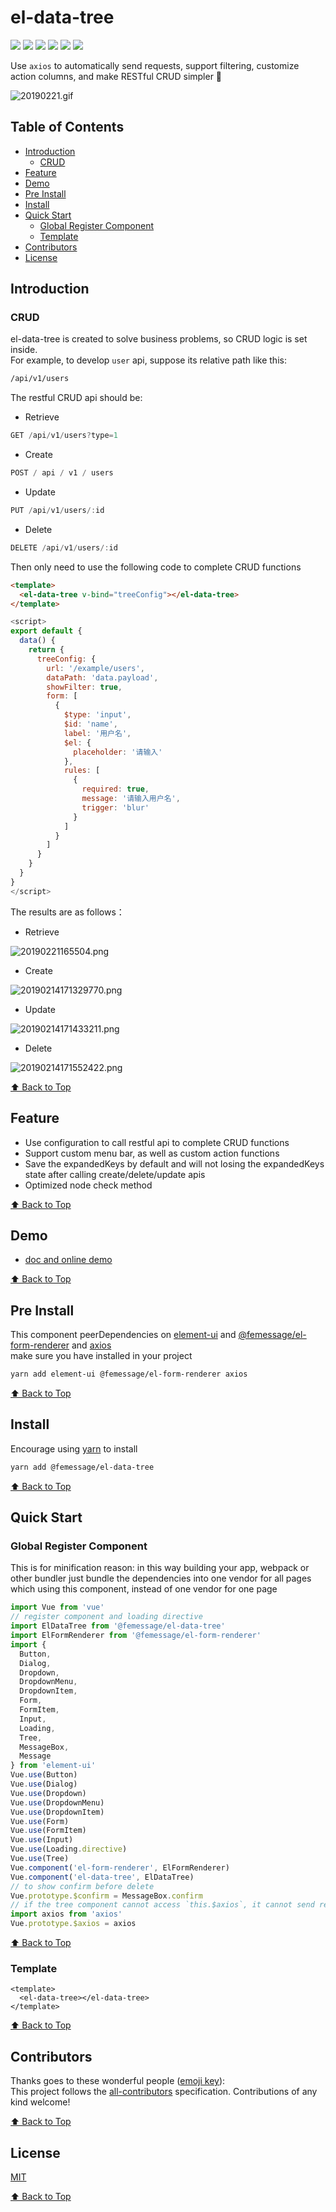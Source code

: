 # el-data-tree

![](https://cdn.nlark.com/yuque/0/2019/svg/224563/1561713517736-62f339ed-0fba-4d0a-91bb-2cadd901b94e.svg#align=left&display=inline&height=20&originHeight=20&originWidth=90&size=0&status=done&width=90) [![](https://img.shields.io/npm/dm/@femessage/el-data-tree.svg#align=left&display=inline&height=20&originHeight=20&originWidth=140&status=done&width=140)](https://www.npmjs.com/package/@femessage/el-data-tree) ![](https://img.shields.io/npm/v/@femessage/el-data-tree.svg#align=left&display=inline&height=20&originHeight=20&originWidth=80&status=done&width=80) [![](https://img.shields.io/npm/l/@femessage/el-data-tree.svg#align=left&display=inline&height=20&originHeight=20&originWidth=78&status=done&width=78)](https://github.com/FEMessage/el-data-tree/blob/master/LICENSE) ![](https://img.shields.io/badge/PRs-welcome-brightgreen.svg#align=left&display=inline&height=20&originHeight=20&originWidth=90&status=done&width=90) [![](https://img.shields.io/badge/%F0%9F%A4%96-release%20notes-00B2EE.svg#align=left&display=inline&height=20&originHeight=20&originWidth=104&status=done&width=104)](https://github-tools.github.io/github-release-notes/)

Use `axios` to automatically send requests, support filtering, customize action columns, and make RESTful CRUD simpler 👏

![20190221.gif](https://cdn.nlark.com/yuque/0/2019/gif/224563/1561713421335-6cc64e4c-4533-4236-b452-c007bcbff97a.gif#align=left&display=inline&height=533&name=20190221.gif&originHeight=533&originWidth=640&size=3402604&status=done&width=640)

## Table of Contents

* [Introduction](#introduction)
  * [CRUD](#crud)
* [Feature](#feature)
* [Demo](#demo)
* [Pre Install](#pre-install)
* [Install](#install)
* [Quick Start](#quick-start)
  * [Global Register Component](#global-register-component)
  * [Template](#template)
* [Contributors](#contributors)
* [License](#license)

## Introduction

### CRUD

el-data-tree is created to solve business problems, so CRUD logic is set inside.<br /> For example, to develop `user` api, suppose its relative path like     this:

```sh
/api/v1/users
```

The restful CRUD api should be:

* Retrieve

```javascript
GET /api/v1/users?type=1
```

* Create

```javascript
POST / api / v1 / users
```

* Update

```javascript
PUT /api/v1/users/:id
```

* Delete

```javascript
DELETE /api/v1/users/:id
```

Then only need to use the following code to complete CRUD functions

```html
<template>
  <el-data-tree v-bind="treeConfig"></el-data-tree>
</template>
```

```javascript
<script>
export default {
  data() {
    return {
      treeConfig: {
        url: '/example/users',
        dataPath: 'data.payload',
        showFilter: true,
        form: [
          {
            $type: 'input',
            $id: 'name',
            label: '用户名',
            $el: {
              placeholder: '请输入'
            },
            rules: [
              {
                required: true,
                message: '请输入用户名',
                trigger: 'blur'
              }
            ]
          }
        ]
      }
    }
  }
}
</script>
```

The results are as follows：

* Retrieve

![20190221165504.png](https://cdn.nlark.com/yuque/0/2019/png/224563/1561713729737-7bd1ab69-b726-451c-84c5-efcb8ccf641b.png#align=left&display=inline&height=492&name=20190221165504.png&originHeight=492&originWidth=501&size=47269&status=done&width=501)<br />

* Create

![20190214171329770.png](https://cdn.nlark.com/yuque/0/2019/png/224563/1561713670642-7595b615-90df-462d-9ec7-feefd5fe47d1.png#align=left&display=inline&height=694&name=20190214171329770.png&originHeight=694&originWidth=1588&size=110401&status=done&width=1588)

* Update

![20190214171433211.png](https://cdn.nlark.com/yuque/0/2019/png/224563/1561713696957-20993733-ab50-490f-af7e-8800c196e404.png#align=left&display=inline&height=691&name=20190214171433211.png&originHeight=691&originWidth=1502&size=110867&status=done&width=1502)

* Delete

![20190214171552422.png](https://cdn.nlark.com/yuque/0/2019/png/224563/1561713749814-69f454fd-9411-49e7-a128-06dfde7d8e2b.png#align=left&display=inline&height=687&name=20190214171552422.png&originHeight=687&originWidth=1794&size=116237&status=done&width=1794)

[⬆ Back to Top](#table-of-contents)

## Feature

* Use configuration to call restful api to complete CRUD functions
* Support custom menu bar, as well as custom action functions
* Save the expandedKeys by default and will not losing the expandedKeys state after calling create/delete/update apis
* Optimized node check method

[⬆ Back to Top](#table-of-contents)

## Demo

* [doc and online demo](https://femessage.github.io/el-data-tree/)

[⬆ Back to Top](#table-of-contents)

## Pre Install

This component peerDependencies on [element-ui](http://element.eleme.io/#/zh-CN/component/tree) and [@femessage/el-form-renderer](https://github.com/FEMessage/el-form-renderer) and [axios](https://github.com/axios/axios)<br />make sure you have installed in your project

```sh
yarn add element-ui @femessage/el-form-renderer axios
```

[⬆ Back to Top](#table-of-contents)

## Install

Encourage using [yarn](https://yarnpkg.com/en/docs/install#mac-stable) to install

```sh
yarn add @femessage/el-data-tree
```

[⬆ Back to Top](#table-of-contents)


## Quick Start

### Global Register Component

This is for minification reason: in this way building your app, webpack or other bundler just bundle the dependencies into one vendor for all pages which using this component, instead of one vendor for one page

```javascript
import Vue from 'vue'
// register component and loading directive
import ElDataTree from '@femessage/el-data-tree'
import ElFormRenderer from '@femessage/el-form-renderer'
import {
  Button,
  Dialog,
  Dropdown,
  DropdownMenu,
  DropdownItem,
  Form,
  FormItem,
  Input,
  Loading,
  Tree,
  MessageBox,
  Message
} from 'element-ui'
Vue.use(Button)
Vue.use(Dialog)
Vue.use(Dropdown)
Vue.use(DropdownMenu)
Vue.use(DropdownItem)
Vue.use(Form)
Vue.use(FormItem)
Vue.use(Input)
Vue.use(Loading.directive)
Vue.use(Tree)
Vue.component('el-form-renderer', ElFormRenderer)
Vue.component('el-data-tree', ElDataTree)
// to show confirm before delete
Vue.prototype.$confirm = MessageBox.confirm
// if the tree component cannot access `this.$axios`, it cannot send request
import axios from 'axios'
Vue.prototype.$axios = axios
```

[⬆ Back to Top](#table-of-contents)

### Template

```vue
<template>
  <el-data-tree></el-data-tree>
</template>
```

[⬆ Back to Top](#table-of-contents)

## Contributors

Thanks goes to these wonderful people ([emoji key](https://allcontributors.org/docs/en/emoji-key)):<br />This project follows the [all-contributors](https://github.com/all-contributors/all-contributors) specification. Contributions of any kind welcome!

[⬆ Back to Top](#table-of-contents)


## License

[MIT](./LICENSE)

[⬆ Back to Top](#table-of-contents)
